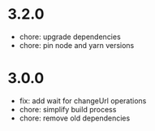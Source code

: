 # 3.2.0

- chore: upgrade dependencies
- chore: pin node and yarn versions

# 3.0.0

- fix: add wait for changeUrl operations
- chore: simplify build process
- chore: remove old dependencies
